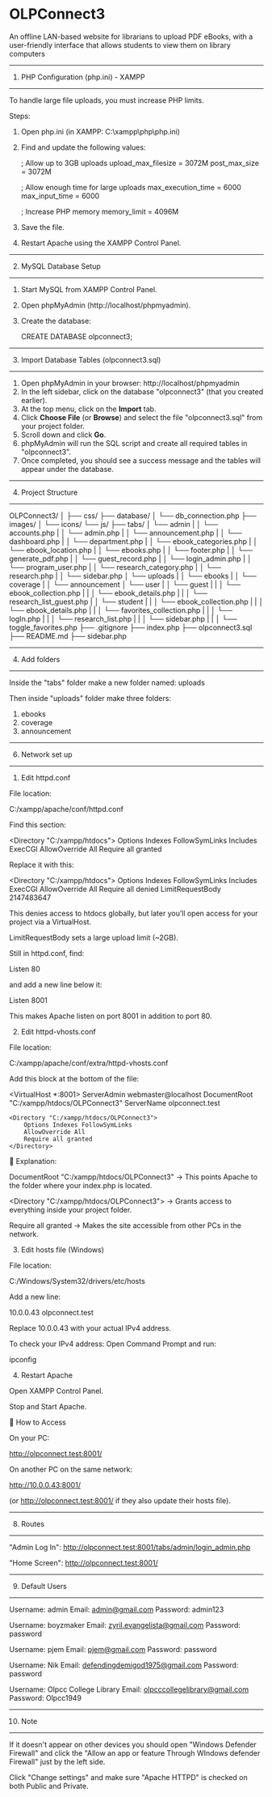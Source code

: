 OLPConnect3
===================

An offline LAN-based website for librarians to upload PDF eBooks, with a user-friendly interface that allows students to view them on library computers

---------------------------------------------------------
1. PHP Configuration (php.ini) - XAMPP
---------------------------------------------------------
To handle large file uploads, you must increase PHP limits.

Steps:
1. Open php.ini (in XAMPP:  C:\xampp\php\php.ini)
2. Find and update the following values:

    ; Allow up to 3GB uploads
    upload_max_filesize = 3072M
    post_max_size = 3072M

    ; Allow enough time for large uploads
    max_execution_time = 6000
    max_input_time = 6000

    ; Increase PHP memory
    memory_limit = 4096M

3. Save the file.
4. Restart Apache using the XAMPP Control Panel.

---------------------------------------------------------
2. MySQL Database Setup
---------------------------------------------------------
1. Start MySQL from XAMPP Control Panel.
2. Open phpMyAdmin (http://localhost/phpmyadmin).
3. Create the database:

    CREATE DATABASE olpconnect3;

---------------------------------------------------------
3. Import Database Tables (olpconnect3.sql)
---------------------------------------------------------
1. Open phpMyAdmin in your browser:  http://localhost/phpmyadmin
2. In the left sidebar, click on the database "olpconnect3" (that you created earlier).
3. At the top menu, click on the **Import** tab.
4. Click **Choose File** (or **Browse**) and select the file "olpconnect3.sql" from your project folder.
5. Scroll down and click **Go**.
6. phpMyAdmin will run the SQL script and create all required tables in "olpconnect3".
7. Once completed, you should see a success message and the tables will appear under the database.

---------------------------------------------------------
4. Project Structure
---------------------------------------------------------
OLPConnect3/
│
├── css/
├── database/
│   └── db_connection.php
├── images/
│   └── icons/
└── js/
├── tabs/
│   └── admin
|   │   └── accounts.php
|   │   └── admin.php
|   │   └── announcement.php
|   │   └── dashboard.php
|   │   └── department.php
|   │   └── ebook_categories.php
|   │   └── ebook_location.php
|   │   └── ebooks.php
|   │   └── footer.php
|   │   └── generate_pdf.php
|   │   └── guest_record.php
|   │   └── login_admin.php
|   │   └── program_user.php
|   │   └── research_category.php
|   │   └── research.php
|   │   └── sidebar.php
│   └── uploads
|   │   └── ebooks
|   │   └── coverage
|   │   └── announcement
│   └── user
|   │   └── guest
|   |   │   └── ebook_collection.php
|   |   │   └── ebook_details.php
|   |   │   └── research_list_guest.php
|   │   └── student
|   |   │   └── ebook_collection.php
|   |   │   └── ebook_details.php
|   |   │   └── favorites_collection.php
|   |   │   └── logIn.php
|   |   │   └── research_list.php
|   |   │   └── sidebar.php
|   |   │   └── toggle_favorites.php
├── .gitignore
├── index.php
├── olpconnect3.sql
├── README.md
├── sidebar.php

---------------------------------------------------------
4. Add folders
---------------------------------------------------------
Inside the "tabs" folder make a new folder named:
uploads

Then inside "uploads" folder make three folders:
1. ebooks
2. coverage
3. announcement

---------------------------------------------------------
6. Network set up
---------------------------------------------------------
1. Edit httpd.conf

File location:

C:/xampp/apache/conf/httpd.conf


Find this section:

<Directory "C:/xampp/htdocs">
    Options Indexes FollowSymLinks Includes ExecCGI
    AllowOverride All
    Require all granted
</Directory>


Replace it with this:

<Directory "C:/xampp/htdocs">
    Options Indexes FollowSymLinks Includes ExecCGI
    AllowOverride All
    Require all denied
    LimitRequestBody 2147483647
</Directory>


This denies access to htdocs globally, but later you’ll open access for your project via a VirtualHost.

LimitRequestBody sets a large upload limit (~2GB).

Still in httpd.conf, find:

Listen 80


and add a new line below it:

Listen 8001


This makes Apache listen on port 8001 in addition to port 80.

2. Edit httpd-vhosts.conf

File location:

C:/xampp/apache/conf/extra/httpd-vhosts.conf


Add this block at the bottom of the file:

<VirtualHost *:8001>
    ServerAdmin webmaster@localhost
    DocumentRoot "C:/xampp/htdocs/OLPConnect3"
    ServerName olpconnect.test

    <Directory "C:/xampp/htdocs/OLPConnect3">
        Options Indexes FollowSymLinks
        AllowOverride All
        Require all granted
    </Directory>
</VirtualHost>


🔎 Explanation:

DocumentRoot "C:/xampp/htdocs/OLPConnect3"
→ This points Apache to the folder where your index.php is located.

<Directory "C:/xampp/htdocs/OLPConnect3">
→ Grants access to everything inside your project folder.

Require all granted
→ Makes the site accessible from other PCs in the network.

3. Edit hosts file (Windows)

File location:

C:/Windows/System32/drivers/etc/hosts


Add a new line:

10.0.0.43    olpconnect.test


Replace 10.0.0.43 with your actual IPv4 address.

To check your IPv4 address:
Open Command Prompt and run:

ipconfig

4. Restart Apache

Open XAMPP Control Panel.

Stop and Start Apache.

🚀 How to Access

On your PC:

http://olpconnect.test:8001/


On another PC on the same network:

http://10.0.0.43:8001/


(or http://olpconnect.test:8001/ if they also update their hosts file).

---------------------------------------------------------
8. Routes
---------------------------------------------------------
"Admin Log In":
http://olpconnect.test:8001/tabs/admin/login_admin.php

"Home Screen":
http://olpconnect.test:8001/

---------------------------------------------------------
9. Default Users
---------------------------------------------------------
Username: admin
Email: admin@gmail.com
Password: admin123

Username: boyzmaker
Email: zyril.evangelista@gmail.com
Password: password

Username: pjem
Email: pjem@gmail.com
Password: password

Username: Nik
Email: defendingdemigod1975@gmail.com
Password: password

Username: Olpcc College Library
Email: olpcccollegelibrary@gmail.com
Password: Olpcc1949

---------------------------------------------------------
10. Note
---------------------------------------------------------
If it doesn't appear on other devices you should open "Windows Defender Firewall" and click the "Allow an app or feature Through WIndows defender Firewall" just by the left side.

Click "Change settings" and make sure "Apache HTTPD" is checked on both Public and Private.
